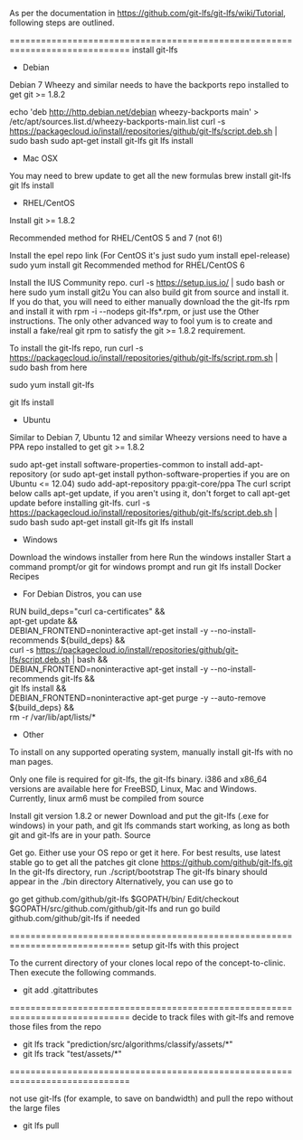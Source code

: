 As per the documentation in https://github.com/git-lfs/git-lfs/wiki/Tutorial, following steps are outlined.


=============================================================================
install git-lfs

-  Debian

Debian 7 Wheezy and similar needs to have the backports repo installed to get git >= 1.8.2

echo 'deb http://http.debian.net/debian wheezy-backports main' > /etc/apt/sources.list.d/wheezy-backports-main.list
curl -s https://packagecloud.io/install/repositories/github/git-lfs/script.deb.sh | sudo bash
sudo apt-get install git-lfs
git lfs install

-  Mac OSX

You may need to brew update to get all the new formulas
brew install git-lfs
git lfs install

-  RHEL/CentOS

Install git >= 1.8.2

Recommended method for RHEL/CentOS 5 and 7 (not 6!)

Install the epel repo link (For CentOS it's just sudo yum install epel-release)
sudo yum install git
Recommended method for RHEL/CentOS 6

Install the IUS Community repo. curl -s https://setup.ius.io/ | sudo bash or here
sudo yum install git2u
You can also build git from source and install it. If you do that, you will need to either manually download the the git-lfs rpm and install it with rpm -i --nodeps git-lfs*.rpm, or just use the Other instructions. The only other advanced way to fool yum is to create and install a fake/real git rpm to satisfy the git >= 1.8.2 requirement.

To install the git-lfs repo, run curl -s https://packagecloud.io/install/repositories/github/git-lfs/script.rpm.sh | sudo bash from here

sudo yum install git-lfs

git lfs install

-  Ubuntu

Similar to Debian 7, Ubuntu 12 and similar Wheezy versions need to have a PPA repo installed to get git >= 1.8.2

sudo apt-get install software-properties-common to install add-apt-repository (or sudo apt-get install python-software-properties if you are on Ubuntu <= 12.04)
sudo add-apt-repository ppa:git-core/ppa
The curl script below calls apt-get update, if you aren't using it, don't forget to call apt-get update before installing git-lfs.
curl -s https://packagecloud.io/install/repositories/github/git-lfs/script.deb.sh | sudo bash
sudo apt-get install git-lfs
git lfs install

-  Windows

Download the windows installer from here
Run the windows installer
Start a command prompt/or git for windows prompt and run git lfs install
Docker Recipes

- For Debian Distros, you can use

RUN build_deps="curl ca-certificates" && \
    apt-get update && \
    DEBIAN_FRONTEND=noninteractive apt-get install -y --no-install-recommends ${build_deps} && \
    curl -s https://packagecloud.io/install/repositories/github/git-lfs/script.deb.sh | bash && \
    DEBIAN_FRONTEND=noninteractive apt-get install -y --no-install-recommends git-lfs && \
    git lfs install && \
    DEBIAN_FRONTEND=noninteractive apt-get purge -y --auto-remove ${build_deps} && \
    rm -r /var/lib/apt/lists/*

-  Other

To install on any supported operating system, manually install git-lfs with no man pages.

Only one file is required for git-lfs, the git-lfs binary. i386 and x86_64 versions are available here for FreeBSD, Linux, Mac and Windows. Currently, linux arm6 must be compiled from source

Install git version 1.8.2 or newer
Download and put the git-lfs (.exe for windows) in your path, and git lfs commands start working, as long as both git and git-lfs are in your path.
Source

Get go. Either use your OS repo or get it here. For best results, use latest stable go to get all the patches
git clone https://github.com/github/git-lfs.git
In the git-lfs directory, run ./script/bootstrap
The git-lfs binary should appear in the ./bin directory
Alternatively, you can use go to

go get github.com/github/git-lfs
$GOPATH/bin/
Edit/checkout $GOPATH/src/github.com/github/git-lfs and run go build github.com/github/git-lfs if needed

=============================================================================
setup git-lfs with this project

To the current directory of your clones local repo of the concept-to-clinic.
Then execute the following commands.
-   git add .gitattributes


=============================================================================
decide to track files with git-lfs and remove those files from the repo

- git lfs track "prediction/src/algorithms/classify/assets/*"
- git lfs track "test/assets/*"

=============================================================================

not use git-lfs (for example, to save on bandwidth) and pull the repo without the large files

- git lfs pull
